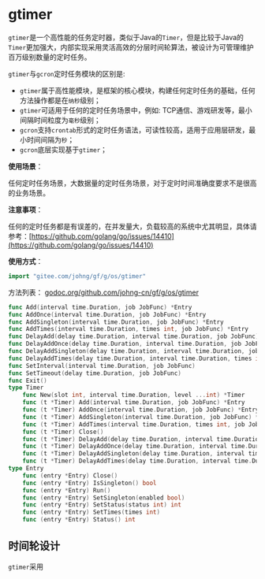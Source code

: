 # gtimer

`gtimer`是一个高性能的任务定时器，类似于Java的`Timer`，但是比较于Java的`Timer`更加强大，内部实现采用灵活高效的分层时间轮算法，被设计为可管理维护百万级别数量的定时任务。

`gtimer`与`gcron`定时任务模块的区别是:
- `gtimer`属于高性能模块，是框架的核心模块，构建任何定时任务的基础，任何方法操作都是在`纳秒`级别；
- `gtimer`可适用于任何的定时任务场景中，例如: TCP通信、游戏研发等，最小间隔时间粒度为`毫秒`级别；
- `gcron`支持`crontab`形式的定时任务语法，可读性较高，适用于应用层研发，最小时间间隔为`秒`；
- `gcron`底层实现基于`gtimer`；

**使用场景**：

任何定时任务场景，大数据量的定时任务场景，对于定时时间准确度要求不是很高的业务场景。

**注意事项**：

任何的定时任务都是有误差的，在并发量大，负载较高的系统中尤其明显，具体请参考：[https://github.com/golang/go/issues/14410](https://github.com/golang/go/issues/14410)

**使用方式**：
```go
import "gitee.com/johng/gf/g/os/gtimer"
```

方法列表： [godoc.org/github.com/johng-cn/gf/g/os/gtimer](https://godoc.org/github.com/johng-cn/gf/g/os/gtimer)

```go
func Add(interval time.Duration, job JobFunc) *Entry
func AddOnce(interval time.Duration, job JobFunc) *Entry
func AddSingleton(interval time.Duration, job JobFunc) *Entry
func AddTimes(interval time.Duration, times int, job JobFunc) *Entry
func DelayAdd(delay time.Duration, interval time.Duration, job JobFunc)
func DelayAddOnce(delay time.Duration, interval time.Duration, job JobFunc)
func DelayAddSingleton(delay time.Duration, interval time.Duration, job JobFunc)
func DelayAddTimes(delay time.Duration, interval time.Duration, times int, job JobFunc)
func SetInterval(interval time.Duration, job JobFunc)
func SetTimeout(delay time.Duration, job JobFunc)
func Exit()
type Timer
    func New(slot int, interval time.Duration, level ...int) *Timer
    func (t *Timer) Add(interval time.Duration, job JobFunc) *Entry
    func (t *Timer) AddOnce(interval time.Duration, job JobFunc) *Entry
    func (t *Timer) AddSingleton(interval time.Duration, job JobFunc) *Entry
    func (t *Timer) AddTimes(interval time.Duration, times int, job JobFunc) *Entry
    func (t *Timer) Close()
    func (t *Timer) DelayAdd(delay time.Duration, interval time.Duration, job JobFunc)
    func (t *Timer) DelayAddOnce(delay time.Duration, interval time.Duration, job JobFunc)
    func (t *Timer) DelayAddSingleton(delay time.Duration, interval time.Duration, job JobFunc)
    func (t *Timer) DelayAddTimes(delay time.Duration, interval time.Duration, times int, job JobFunc)
type Entry
    func (entry *Entry) Close()
    func (entry *Entry) IsSingleton() bool
    func (entry *Entry) Run()
    func (entry *Entry) SetSingleton(enabled bool)
    func (entry *Entry) SetStatus(status int) int
    func (entry *Entry) SetTimes(times int)
    func (entry *Entry) Status() int
```

## 时间轮设计

`gtimer`采用















